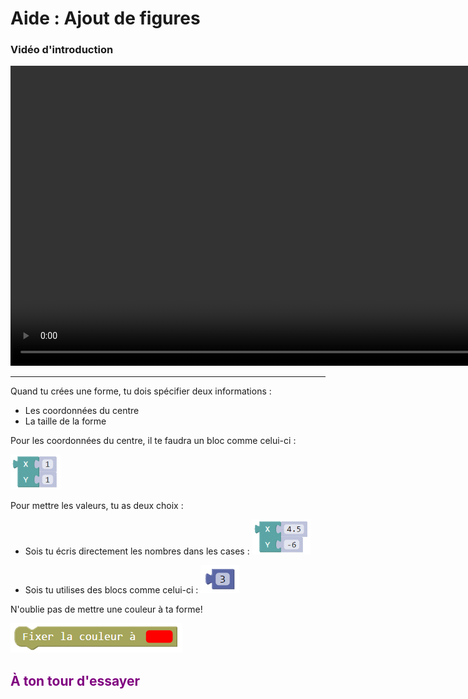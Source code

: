 # Aide : Ajout de figures

### Vidéo d'introduction

<video class="text-center" height="480" loop autoplay>
  <source src="vid/animation_p1.mp4" type="video/mp4">
</video>

***

Quand tu crées une forme, tu dois spécifier deux informations : 
- Les coordonnées du centre
- La taille de la forme

Pour les coordonnées du centre, il te faudra un bloc comme celui-ci :

![Bloc XY][bloc_xy]

Pour  mettre les valeurs, tu as deux choix :
- Sois tu écris directement les nombres dans les cases : 
![Bloc XY nombre][bloc_xy_num]

- Sois tu utilises des blocs comme celui-ci : 
![Bloc nombre][bloc_num]

N'oublie pas de mettre une couleur à ta forme!

![Bloc couleur][bloc_couleur]

## <span style="color: #800080">À ton tour d'essayer</span>

[bloc_xy]: img/XY.png
[bloc_xy_num]: img/XY_num.png
[bloc_num]: img/num.png
[bloc_couleur]: img/couleur.png